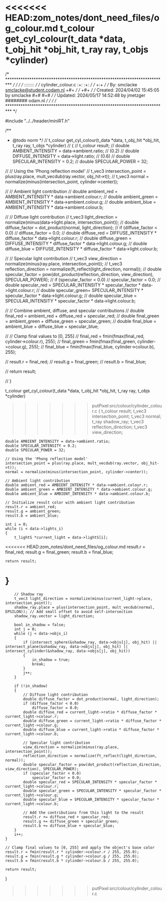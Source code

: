<<<<<<< HEAD:zom_notes/dont_need_files/og_colour.md
t_colour get_cyl_colour(t_data *data, t_obj_hit *obj_hit, t_ray ray, t_objs *cylinder)
=======
/* ************************************************************************** */
/*                                                                            */
/*                                                        ::::::::            */
/*   cylinder_colour.c                                  :+:    :+:            */
/*                                                     +:+                    */
/*   By: smclacke <smclacke@student.codam.nl>         +#+                     */
/*                                                   +#+                      */
/*   Created: 2024/04/02 15:45:05 by smclacke      #+#    #+#                 */
/*   Updated: 2024/05/17 14:52:48 by jmetzger      ########   odam.nl         */
/*                                                                            */
/* ************************************************************************** */

#include "../../header/miniRT.h"

/**
 * @todo norm 
 */
// t_colour get_cyl_colour(t_data *data, t_obj_hit *obj_hit, t_ray ray, t_objs *cylinder)
// {
//     t_colour result;
//     double AMBIENT_INTENSITY = data->ambient.ratio; // (0.2)
//     double DIFFUSE_INTENSITY = data->light.ratio;   // (0.6)
//     double SPECULAR_INTENSITY = 0.2;
//     double SPECULAR_POWER = 32;
    
//     // Using the 'Phong reflection model'
// 	t_vec3 intersection_point = plus(ray.place, mult_vecdub(ray.vector, obj_hit->t));
// 	t_vec3	normal = normalize(minus(intersection_point, cylinder->center));

// 	// Ambient light contribution
// 	double ambient_red = AMBIENT_INTENSITY * data->ambient.colour.r;
// 	double ambient_green = AMBIENT_INTENSITY * data->ambient.colour.g;
// 	double ambient_blue = AMBIENT_INTENSITY * data->ambient.colour.b;

// 	// Diffuse light contribution
// 	t_vec3 light_direction = normalize(minus(data->light.place, intersection_point));
// 	double diffuse_factor = dot_product(normal, light_direction);
// 	if (diffuse_factor < 0.0)
// 		diffuse_factor = 0.0;
// 	double diffuse_red = DIFFUSE_INTENSITY * diffuse_factor * data->light.colour.r;
// 	double diffuse_green = DIFFUSE_INTENSITY * diffuse_factor * data->light.colour.g;
// 	double diffuse_blue = DIFFUSE_INTENSITY * diffuse_factor * data->light.colour.b;
	
// 	// Specular light contribution
// 	t_vec3 view_direction = normalize(minus(ray.place, intersection_point));
// 	t_vec3 reflection_direction = normalize(ft_reflect(light_direction, normal));
// 	double specular_factor = pow(dot_product(reflection_direction, view_direction), SPECULAR_POWER);
// 	if (specular_factor < 0.0)
// 		specular_factor = 0.0;
// 	double specular_red = SPECULAR_INTENSITY * specular_factor * data->light.colour.r;
// 	double specular_green= SPECULAR_INTENSITY * specular_factor * data->light.colour.g;
// 	double specular_blue = SPECULAR_INTENSITY * specular_factor * data->light.colour.b;

// 	// Combine ambient, diffuse, and specular contributions
// 	double final_red = ambient_red + diffuse_red + specular_red;
// 	double final_green = ambient_green + diffuse_green + specular_green;
// 	double final_blue = ambient_blue + diffuse_blue + specular_blue;
	
// 	// Clamp final values to [0, 255]
// 	final_red = fmin(fmax(final_red, cylinder->colour.r), 255);
// 	final_green = fmin(fmax(final_green, cylinder->colour.g), 255);
// 	final_blue = fmin(fmax(final_blue, cylinder->colour.b), 255);

// 	result.r = final_red;
// 	result.g = final_green;
// 	result.b = final_blue;
	
// 	return result;	
	
// }

t_colour get_cyl_colour(t_data *data, t_obj_hit *obj_hit, t_ray ray, t_objs *cylinder) 
>>>>>>> putPixel:src/colour/cylinder_colour.c
{
    t_colour result;
    t_vec3 intersection_point;
    t_vec3 normal;
    t_ray shadow_ray;
    t_vec3 reflection_direction;
    t_vec3 view_direction;

    double AMBIENT_INTENSITY = data->ambient.ratio;
    double SPECULAR_INTENSITY = 0.2;
    double SPECULAR_POWER = 32;

    // Using the 'Phong reflection model'
    intersection_point = plus(ray.place, mult_vecdub(ray.vector, obj_hit->t));
    normal = normalize(minus(intersection_point, cylinder->center));

    // Ambient light contribution
    double ambient_red = AMBIENT_INTENSITY * data->ambient.colour.r;
    double ambient_green = AMBIENT_INTENSITY * data->ambient.colour.g;
    double ambient_blue = AMBIENT_INTENSITY * data->ambient.colour.b;

    // Initialize result color with ambient light contribution
    result.r = ambient_red;
    result.g = ambient_green;
    result.b = ambient_blue;

	int i = 0;
    while (i < data->lights_i) 
	{
        t_lightS *current_light = data->lightS[i];

<<<<<<< HEAD:zom_notes/dont_need_files/og_colour.md
	result.r = final_red;
	result.g = final_green;
	result.b = final_blue;
	
	return result;	
	
}
=======
        // Shadow ray
        t_vec3 light_direction = normalize(minus(current_light->place, intersection_point));
        shadow_ray.place = plus(intersection_point, mult_vecdub(normal, EPSILON)); // Add small offset to avoid self-intersection
        shadow_ray.vector = light_direction;

        bool in_shadow = false;
		int j = 0;
        while (j < data->objs_i) 
		{
            if (intersect_sphere(&shadow_ray, data->objs[j], obj_hit) || intersect_plane(&shadow_ray, data->objs[j], obj_hit) || intersect_cylinder(&shadow_ray, data->objs[j], obj_hit)) 
			{
                in_shadow = true;
                break;
            }
			j++;
        }

        if (!in_shadow) 
		{
            // Diffuse light contribution
            double diffuse_factor = dot_product(normal, light_direction);
            if (diffuse_factor < 0.0) 
                diffuse_factor = 0.0;
            double diffuse_red = current_light->ratio * diffuse_factor * current_light->colour.r;
            double diffuse_green = current_light->ratio * diffuse_factor * current_light->colour.g;
            double diffuse_blue = current_light->ratio * diffuse_factor * current_light->colour.b;

            // Specular light contribution
            view_direction = normalize(minus(ray.place, intersection_point));
            reflection_direction = normalize(ft_reflect(light_direction, normal));
            double specular_factor = pow(dot_product(reflection_direction, view_direction), SPECULAR_POWER);
            if (specular_factor < 0.0) 
                specular_factor = 0.0;
            double specular_red = SPECULAR_INTENSITY * specular_factor * current_light->colour.r;
            double specular_green = SPECULAR_INTENSITY * specular_factor * current_light->colour.g;
            double specular_blue = SPECULAR_INTENSITY * specular_factor * current_light->colour.b;

            // Add the contributions from this light to the result
            result.r += diffuse_red + specular_red;
            result.g += diffuse_green + specular_green;
            result.b += diffuse_blue + specular_blue;
        }
		i++;
    }

    // Clamp final values to [0, 255] and apply the object's base color
    result.r = fmin(result.r * cylinder->colour.r / 255, 255.0);
    result.g = fmin(result.g * cylinder->colour.g / 255, 255.0);
    result.b = fmin(result.b * cylinder->colour.b / 255, 255.0);

    return result;    
}
>>>>>>> putPixel:src/colour/cylinder_colour.c
